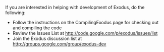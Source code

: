 If you are interested in helping with development of Exodus, do the following:
  * Follow the instructions on the CompilingExodus page for checking out and compiling the code
  * Review the Issues List at http://code.google.com/p/exodus/issues/list
  * Join the Exodus discussion list at http://groups.google.com/group/exodus-dev